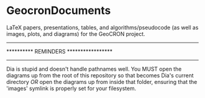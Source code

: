 GeocronDocuments
================

LaTeX papers, presentations, tables, and algorithms/pseudocode (as well as images, plots, and diagrams) for the GeoCRON project.


****************************************
**********  REMINDERS  *****************
****************************************

Dia is stupid and doesn't handle pathnames well.  You MUST open the diagrams up from the root of this repository so that becomes Dia's current directory
*OR*
open the diagrams up from inside that folder, ensuring that the 'images' symlink is properly set for your filesystem.